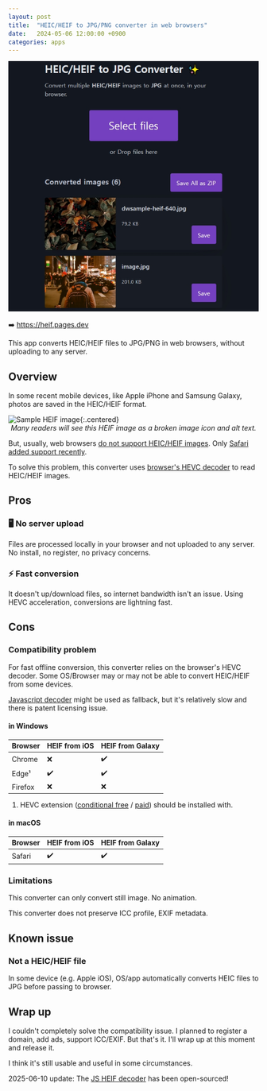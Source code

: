 ```yaml
---
layout: post
title:  "HEIC/HEIF to JPG/PNG converter in web browsers"
date:   2024-05-06 12:00:00 +0900
categories: apps
---
```

<style>
img + em { display: block; text-align: center; }
img.centered { display: block; margin-left: auto; margin-right: auto; }
</style>

![HEIC/HEIF converter screenshot](/assets/202405/heif-converter.jpg)

➡️ <https://heif.pages.dev>

This app converts HEIC/HEIF files to JPG/PNG in web browsers, without uploading to any server.


## Overview

In some recent mobile devices, like Apple iPhone and Samsung Galaxy, photos are saved in the HEIC/HEIF format.

![Sample HEIF image](/assets/202405/dwsample-heif-640.heif){:.centered}
*Many readers will see this HEIF image as a broken image icon and alt text.*

But, usually, web browsers [do not support HEIC/HEIF images](https://caniuse.com/heif). Only [Safari added support recently](https://developer.apple.com/documentation/safari-release-notes/safari-17-release-notes).

To solve this problem, this converter uses [browser's HEVC decoder](https://caniuse.com/hevc) to read HEIC/HEIF images.


## Pros

### 🖥️ No server upload

Files are processed locally in your browser and not uploaded to any server. No install, no register, no privacy concerns.


### ⚡ Fast conversion

It doesn't up/download files, so internet bandwidth isn't an issue. Using HEVC acceleration, conversions are lightning fast.
  

## Cons

### Compatibility problem

For fast offline conversion, this converter relies on the browser's HEVC decoder. Some OS/Browser may or may not be able to convert HEIC/HEIF from some devices.

[Javascript decoder](https://github.com/catdad-experiments/libheif-js) might be used as fallback, but it's relatively slow and there is patent licensing issue.


#### in Windows

Browser  | HEIF from iOS | HEIF from Galaxy
-------- | ------------- | ----------------
Chrome   | ❌            | ✔️
Edge¹    | ✔️            | ✔️
Firefox  | ❌            | ❌

1. HEVC extension ([conditional free](https://apps.microsoft.com/detail/9n4wgh0z6vhq) / [paid](https://apps.microsoft.com/detail/9nmzlz57r3t7)) should be installed with.

#### in macOS

Browser | HEIF from iOS | HEIF from Galaxy
------- | ------------- | ----------------
Safari  | ✔️            | ✔️


### Limitations

This converter can only convert still image. No animation.

This converter does not preserve ICC profile, EXIF metadata.


## Known issue

### Not a HEIC/HEIF file

In some device (e.g. Apple iOS), OS/app automatically converts HEIC files to JPG before passing to browser.


## Wrap up

I couldn't completely solve the compatibility issue. I planned to register a domain, add ads, support ICC/EXIF. But that's it. I'll wrap up at this moment and release it.

I think it's still usable and useful in some circumstances.

2025-06-10 update: The [JS HEIF decoder](https://github.com/dofuuz/heic-videcoder) has been open-sourced!
